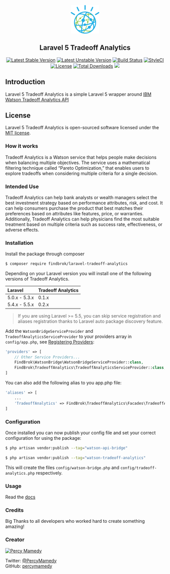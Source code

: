 <p align="center">
	<img src="https://raw.githubusercontent.com/findbrok/art-work/master/packages/laravel-tradeoff-analytics/laravel-tradeoff-analytics.png">
</p>

<h2 align="center">
   Laravel 5 Tradeoff Analytics 
</h2>

<p align="center">
    <a href="https://packagist.org/packages/findbrok/laravel-tradeoff-analytics"><img src="https://poser.pugx.org/findbrok/laravel-tradeoff-analytics/v/stable" alt="Latest Stable Version"></a>
    <a href="https://packagist.org/packages/findbrok/laravel-tradeoff-analytics"><img src="https://poser.pugx.org/findbrok/laravel-tradeoff-analytics/v/unstable" alt="Latest Unstable Version"></a>
    <a href="https://travis-ci.org/findbrok/laravel-tradeoff-analytics"><img src="https://travis-ci.org/findbrok/laravel-tradeoff-analytics.svg?branch=master" alt="Build Status"></a>
    <a href="https://styleci.io/repos/59981815"><img src="https://styleci.io/repos/59981815/shield?style=flat" alt="StyleCI"></a>
    <a href="https://packagist.org/packages/findbrok/laravel-tradeoff-analytics"><img src="https://poser.pugx.org/findbrok/laravel-tradeoff-analytics/license" alt="License"></a>
    <a href="https://packagist.org/packages/findbrok/laravel-tradeoff-analytics"><img src="https://poser.pugx.org/findbrok/laravel-tradeoff-analytics/downloads" alt="Total Downloads"></a>
    <a href="https://insight.sensiolabs.com/projects/f61e9357-250f-4816-b6c0-ae1ec0bcaa42" alt="medal"><img src="https://insight.sensiolabs.com/projects/f61e9357-250f-4816-b6c0-ae1ec0bcaa42/mini.png"></a>
</p>

## Introduction
Laravel 5 Tradeoff Analytics is a simple Laravel 5 wrapper around 
[IBM Watson Tradeoff Analytics API](http://www.ibm.com/smarterplanet/us/en/ibmwatson/developercloud/tradeoff-analytics.html)

## License
Laravel 5 Tradeoff Analytics is open-sourced software licensed under the [MIT license](http://opensource.org/licenses/MIT).

### How it works
Tradeoff Analytics is a Watson service that helps people make decisions when balancing multiple objectives. 
The service uses a mathematical filtering technique called “Pareto Optimization,” that enables users 
to explore tradeoffs when considering multiple criteria for a single decision.

### Intended Use
Tradeoff Analytics can help bank analysts or wealth managers select the best investment strategy 
based on performance attributes, risk, and cost. It can help consumers purchase the product 
that best matches their preferences based on attributes like features, price, or 
warranties. Additionally, Tradeoff Analytics can help physicians find the 
most suitable treatment based on multiple criteria such as success 
rate, effectiveness, or adverse effects.

### Installation
Install the package through composer

```bash
$ composer require findbrok/laravel-tradeoff-analytics
```

Depending on your Laravel version you will install one of the following
versions of Tradeoff Analytics.

 Laravel        | Tradeoff Analytics
:---------------|:------------------
 5.0.x - 5.3.x  | 0.1.x
 5.4.x - 5.5.x  | 0.2.x

> If you are using Laravel >= 5.5, you can skip service registration 
> and aliases registration thanks to Laravel auto package discovery 
> feature.

Add the ```WatsonBridgeServiceProvider``` and ```TradeoffAnalyticsServiceProvider``` to your providers array 
in ```config/app.php```, see [Registering Providers](https://laravel.com/docs/master/providers#registering-providers):

```php
'providers' => [
    // Other Service Providers...
    FindBrok\WatsonBridge\WatsonBridgeServiceProvider::class,
    FindBrok\TradeoffAnalytics\TradeoffAnalyticsServiceProvider::class,
]
```

You can also add the following alias to you app.php file:

```php
'aliases' => [
    ...
    'TradeoffAnalytics' => FindBrok\TradeoffAnalytics\Facades\TradeoffAnalytics::class,
]
```

### Configuration
Once installed you can now publish your config file and set your correct configuration for using the package:

```bash
$ php artisan vendor:publish --tag="watson-api-bridge"
```
```bash
$ php artisan vendor:publish --tag="watson-tradeoff-analytics"
```

This will create the files ```config/watson-bridge.php``` and ```config/tradeoff-analytics.php``` respectively.

### Usage
Read the [docs](https://github.com/findbrok/laravel-tradeoff-analytics/wiki)

### Credits
Big Thanks to all developers who worked hard to create something amazing!
 
### Creator
[![Percy Mamedy](https://img.shields.io/badge/Author-Percy%20Mamedy-orange.svg)](https://twitter.com/PercyMamedy)

Twitter: [@PercyMamedy](https://twitter.com/PercyMamedy)
<br/>
GitHub: [percymamedy](https://github.com/percymamedy)
